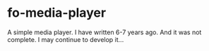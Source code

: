 # fo-media-player
A simple media player.
I have written 6-7 years ago. And it was not complete.
I may continue to develop it...
